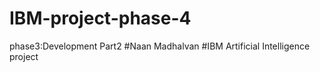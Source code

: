 # IBM-project-phase-4
phase3:Development Part2 #Naan Madhalvan #IBM Artificial Intelligence project
